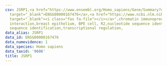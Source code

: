 ```yaml
---
csv: JSRP1,<a href="https://www.ensembl.org/Homo_sapiens/Gene/Summary?db=core;g=ENSG00000167476"
  target="_blank">ENSG00000167476</a>,<a href="https://www.ncbi.nlm.nih.gov/pubmed/22863008"
  target="_blank"><i class="fas fa-file"></i></a>",chromatin immunoprecipitation assay,direct
  interaction,breast epithelium, BPE cell, R2,nucleotide sequence identification,nucleotide
  sequence identification,transcriptional regulation,
data_alias: JSRP1
data_id: ENSG00000167476
data_numevidence: 1
data_species: Homo sapiens
data_taxid: '9606'
title: JSRP1
---
```

